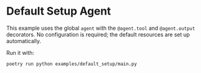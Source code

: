 # Default Setup Agent

This example uses the global `agent` with the
`@agent.tool` and `@agent.output` decorators. No configuration is
required; the default resources are set up automatically.

Run it with:

```bash
poetry run python examples/default_setup/main.py
```
